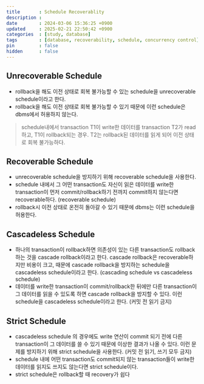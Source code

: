 ```yaml
---
title       : Schedule Recoverablity
description :
date        : 2024-03-06 15:36:25 +0900
updated     : 2025-02-21 22:50:42 +0900
categories  : [study, database]
tags        : [database, recoverability, schedule, concurrency control]
pin         : false
hidden      : false
---
```


## Unrecoverable Schedule
- rollback을 해도 이전 상태로 회복 불가능할 수 있는 schedule을 unrecoverable schedule이라고 한다.
- rollback을 해도 이전 상태로 회복 불가능할 수 있기 때문에 이런 schedule은 dbms에서 허용하지 않는다.
> schedule내에서 transaction T1이 write한 데이터를 transaction T2가 read하고, T1이 rollback되는 경우. T2는 rollback된 데이터를 읽게 되어 이전 상태로 회복 불가능하다.

## Recoverable Schedule
- unrecoverable schedule을 방지하기 위해 recoverable schedule을 사용한다.
- schedule 내에서 그 어떤 transaction도 자신이 읽은 데이터를 write한 transaction이 먼저 commit/rollback하기 전까지 commit하지 않는다면 recoverable하다. (recoverable schedule) 
- rollback시 이전 상태로 온전히 돌아갈 수 있기 때문에 dbms는 이런 schedule을 허용한다.

## Cascadeless Schedule
- 하나의 transaction이 rollback하면 의존성이 있는 다른 transaction도 rollback하는 것을 cascade rollback이라고 한다. cascade rollback은 recoverable하지만 비용이 크고, 때문에 cascade rollback을 방지하는 schedule을 cascadeless schedule이라고 한다.
(cascading schedule vs cascadeless schedule)
- 데이터를 write한 transaction이 commit/rollback한 뒤에만 다른 transaction이 그 데이터를 읽을 수 있도록 하면 cascade rollback을 방지할 수 있다. 이런 schedule을 cascadeless schedule이라고 한다. (커밋 전 읽기 금지)

## Strict Schedule
- cascadeless schedule 의 경우에도 write 연산이 commit 되기 전에 다른 transaction이 그 데이터를 쓸 수 있기 때문에 이상한 결과가 나올 수 있다. 이런 문제를 방지하기 위해 strict schedule을 사용한다. (커밋 전 읽기, 쓰기 모두 금지)
- schedule 내에 어떤 transaction도 commit되지 않는 transaction들이 write한 데이터를 읽지도 쓰지도 않는다면 strict schedule이다.
- strict schedule은 rollback할 때 recovery가 쉽다
